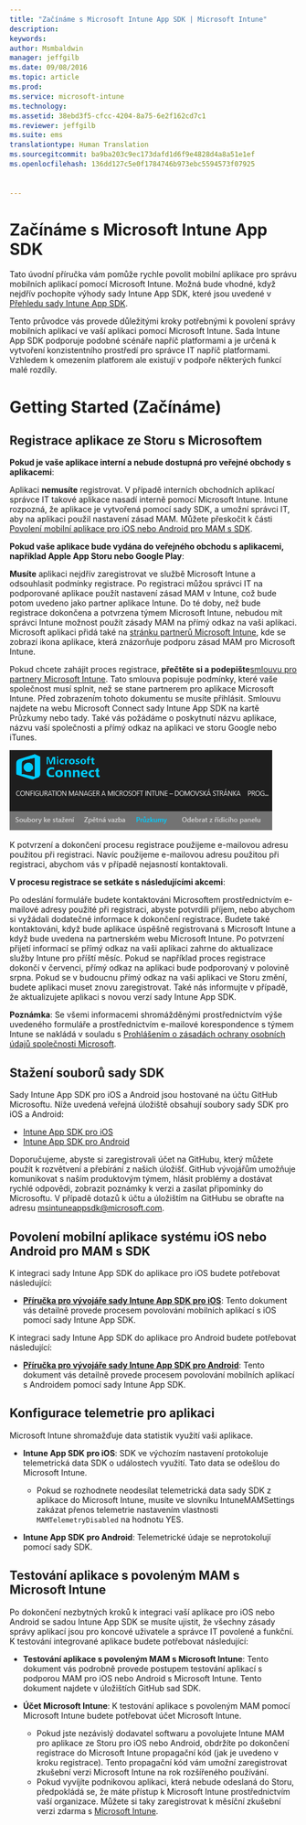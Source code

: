 ```yaml
---
title: "Začínáme s Microsoft Intune App SDK | Microsoft Intune"
description: 
keywords: 
author: Msmbaldwin
manager: jeffgilb
ms.date: 09/08/2016
ms.topic: article
ms.prod: 
ms.service: microsoft-intune
ms.technology: 
ms.assetid: 38ebd3f5-cfcc-4204-8a75-6e2f162cd7c1
ms.reviewer: jeffgilb
ms.suite: ems
translationtype: Human Translation
ms.sourcegitcommit: ba9ba203c9ec173dafd1d6f9e4828d4a8a51e1ef
ms.openlocfilehash: 136dd127c5e0f1784746b973ebc5594573f07925


---
```


# Začínáme s Microsoft Intune App SDK

Tato úvodní příručka vám pomůže rychle povolit mobilní aplikace pro správu mobilních aplikací pomocí Microsoft Intune. Možná bude vhodné, když nejdřív pochopíte výhody sady Intune App SDK, které jsou uvedené v [Přehledu sady Intune App SDK](intune-app-sdk.md).

Tento průvodce vás provede důležitými kroky potřebnými k povolení správy mobilních aplikací ve vaší aplikaci pomocí Microsoft Intune. Sada Intune App SDK podporuje podobné scénáře napříč platformami a je určená k vytvoření konzistentního prostředí pro správce IT napříč platformami. Vzhledem k omezením platforem ale existují v podpoře některých funkcí malé rozdíly.

# Getting Started (Začínáme)

## Registrace aplikace ze Storu s Microsoftem

**Pokud je vaše aplikace interní a nebude dostupná pro veřejné obchody s aplikacemi**:

Aplikaci **nemusíte** registrovat. V případě interních obchodních aplikací správce IT takové aplikace nasadí interně pomocí Microsoft Intune. Intune rozpozná, že aplikace je vytvořená pomocí sady SDK, a umožní správci IT, aby na aplikaci použil nastavení zásad MAM. Můžete přeskočit k části [Povolení mobilní aplikace pro iOS nebo Android pro MAM s SDK](#enable-your-ios-or-android-mobile-app-for-mam-with-the-sdk).

**Pokud vaše aplikace bude vydána do veřejného obchodu s aplikacemi, například Apple App Storu nebo Google Play**: 

**Musíte** aplikaci nejdřív zaregistrovat ve službě Microsoft Intune a odsouhlasit podmínky registrace. Po registraci můžou správci IT na podporované aplikace použít nastavení zásad MAM v Intune, což bude potom uvedeno jako partner aplikace Intune. Do té doby, než bude registrace dokončena a potvrzena týmem Microsoft Intune, nebudou mít správci Intune možnost použít zásady MAM na přímý odkaz na vaši aplikaci. Microsoft aplikaci přidá také na [stránku partnerů Microsoft Intune](https://www.microsoft.com/en-us/cloud-platform/microsoft-intune-partners), kde se zobrazí ikona aplikace, která znázorňuje podporu zásad MAM pro Microsoft Intune.

Pokud chcete zahájit proces registrace, **přečtěte si a podepište**[smlouvu pro partnery Microsoft Intune](https://connect.microsoft.com/ConfigurationManagervnext/Survey/Survey.aspx?SurveyID=17806). Tato smlouva popisuje podmínky, které vaše společnost musí splnit, než se stane partnerem pro aplikace Microsoft Intune. Před zobrazením tohoto dokumentu se musíte přihlásit. Smlouvu najdete na webu Microsoft Connect sady Intune App SDK na kartě Průzkumy nebo tady. Také vás požádáme o poskytnutí názvu aplikace, názvu vaší společnosti a přímý odkaz na aplikaci ve storu Google nebo iTunes.

![Microsoft Connect](../media/microsoft-connect.png)

K potvrzení a dokončení procesu registrace použijeme e-mailovou adresu použitou při registraci. Navíc použijeme e-mailovou adresu použitou při registraci, abychom vás v případě nejasností kontaktovali.

**V procesu registrace se setkáte s následujícími akcemi**: 

Po odeslání formuláře budete kontaktováni Microsoftem prostřednictvím e-mailové adresy použité při registraci, abyste potvrdili příjem, nebo abychom si vyžádali dodatečné informace k dokončení registrace. Budete také kontaktováni, když bude aplikace úspěšně registrovaná s Microsoft Intune a když bude uvedena na partnerském webu Microsoft Intune. Po potvrzení přijetí informací se přímý odkaz na vaši aplikaci zahrne do aktualizace služby Intune pro příští měsíc. Pokud se například proces registrace dokončí v červenci, přímý odkaz na aplikaci bude podporovaný v polovině srpna. Pokud se v budoucnu přímý odkaz na vaši aplikaci ve Storu změní, budete aplikaci muset znovu zaregistrovat. Také nás informujte v případě, že aktualizujete aplikaci s novou verzí sady Intune App SDK.

**Poznámka**: Se všemi informacemi shromážděnými prostřednictvím výše uvedeného formuláře a prostřednictvím e-mailové korespondence s týmem Intune se nakládá v souladu s [Prohlášením o zásadách ochrany osobních údajů společnosti Microsoft](https://www.microsoft.com/en-us/privacystatement/default.aspx).

## Stažení souborů sady SDK

Sady Intune App SDK pro iOS a Android jsou hostované na účtu GitHub Microsoftu. Níže uvedená veřejná úložiště obsahují soubory sady SDK pro iOS a Android:

* [Intune App SDK pro iOS](https://github.com/msintuneappsdk/ms-intune-app-sdk-ios)
* [Intune App SDK pro Android](https://github.com/msintuneappsdk/ms-intune-app-sdk-android)

Doporučujeme, abyste si zaregistrovali účet na GitHubu, který můžete použít k rozvětvení a přebírání z našich úložišť. GitHub vývojářům umožňuje komunikovat s naším produktovým týmem, hlásit problémy a dostávat rychlé odpovědi, zobrazit poznámky k verzi a zasílat připomínky do Microsoftu. V případě dotazů k účtu a úložištím na GitHubu se obraťte na adresu msintuneappsdk@microsoft.com.

## Povolení mobilní aplikace systému iOS nebo Android pro MAM s SDK

K integraci sady Intune App SDK do aplikace pro iOS budete potřebovat následující: 

* **[Příručka pro vývojáře sady Intune App SDK pro iOS](intune-app-sdk-ios.md)**: Tento dokument vás detailně provede procesem povolování mobilních aplikací s iOS pomocí sady Intune App SDK. 


K integraci sady Intune App SDK do aplikace pro Android budete potřebovat následující:

* **[Příručka pro vývojáře sady Intune App SDK pro Android](intune-app-sdk-android.md)**: Tento dokument vás detailně provede procesem povolování mobilních aplikací s Androidem pomocí sady Intune App SDK. 



## Konfigurace telemetrie pro aplikaci

Microsoft Intune shromažďuje data statistik využití vaši aplikace.

* **Intune App SDK pro iOS**: SDK ve výchozím nastavení protokoluje telemetrická data SDK o událostech využití. Tato data se odešlou do Microsoft Intune.

    * Pokud se rozhodnete neodesílat telemetrická data sady SDK z aplikace do Microsoft Intune, musíte ve slovníku IntuneMAMSettings zakázat přenos telemetrie nastavením vlastnosti `MAMTelemetryDisabled` na hodnotu YES.

* **Intune App SDK pro Android**: Telemetrické údaje se neprotokolují pomocí sady SDK.

## Testování aplikace s povoleným MAM s Microsoft Intune

Po dokončení nezbytných kroků k integraci vaší aplikace pro iOS nebo Android se sadou Intune App SDK se musíte ujistit, že všechny zásady správy aplikací jsou pro koncové uživatele a správce IT povolené a funkční. K testování integrované aplikace budete potřebovat následující:

<!--TODO-->

* **Testování aplikace s povoleným MAM s Microsoft Intune**: Tento dokument vás podrobně provede postupem testování aplikací s podporou MAM pro iOS nebo Android s Microsoft Intune. Tento dokument najdete v úložištích GitHub sad SDK.

* **Účet Microsoft Intune**: K testování aplikace s povoleným MAM pomocí Microsoft Intune budete potřebovat účet Microsoft Intune. 
    * Pokud jste nezávislý dodavatel softwaru a povolujete Intune MAM pro aplikace ze Storu pro iOS nebo Android, obdržíte po dokončení registrace do Microsoft Intune propagační kód (jak je uvedeno v kroku registrace). Tento propagační kód vám umožní zaregistrovat zkušební verzi Microsoft Intune na rok rozšířeného používání. 
    * Pokud vyvíjíte podnikovou aplikaci, která nebude odeslaná do Storu, předpokládá se, že máte přístup k Microsoft Intune prostřednictvím vaší organizace. Můžete si taky zaregistrovat k měsíční zkušební verzi zdarma s [Microsoft Intune](https://portal.office.com/Signup/Signup.aspx?OfferId=40BE278A-DFD1-470a-9EF7-9F2596EA7FF9&dl=INTUNE_A&ali=1#0).




<!--HONumber=Sep16_HO4-->


